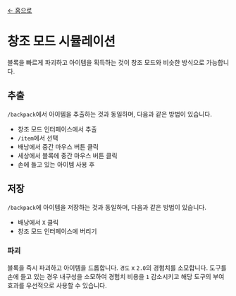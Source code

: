 [← 홈으로](../)
# 창조 모드 시뮬레이션
블록을 빠르게 파괴하고 아이템을 획득하는 것이 창조 모드와 비슷한 방식으로 가능합니다.

## 추출
`/backpack`에서 아이템을 추출하는 것과 동일하며, 다음과 같은 방법이 있습니다.
- 창조 모드 인터페이스에서 추출
- `/item`에서 선택
- 배낭에서 중간 마우스 버튼 클릭
- 세상에서 블록에 중간 마우스 버튼 클릭
- 손에 들고 있는 아이템 사용 후

## 저장
`/backpack`에 아이템을 저장하는 것과 동일하며, 다음과 같은 방법이 있습니다.
- 배낭에서 `X` 클릭
- 창조 모드 인터페이스에 버리기

### 파괴
블록을 즉시 파괴하고 아이템을 드롭합니다. `경도` x `2.0`의 경험치를 소모합니다. 도구를 손에 들고 있는 경우 내구성을 소모하여 경험치 비용을 `1` 감소시키고 해당 도구의 부여 효과를 우선적으로 사용할 수 있습니다.
